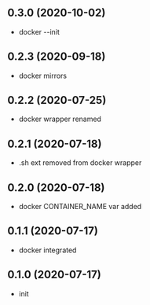 ## 0.3.0 (2020-10-02)

-   docker --init

## 0.2.3 (2020-09-18)

-   docker mirrors

## 0.2.2 (2020-07-25)

-   docker wrapper renamed

## 0.2.1 (2020-07-18)

-   .sh ext removed from docker wrapper

## 0.2.0 (2020-07-18)

-   docker CONTAINER_NAME var added

## 0.1.1 (2020-07-17)

-   docker integrated

## 0.1.0 (2020-07-17)

-   init
